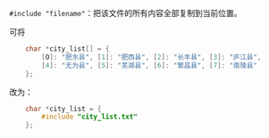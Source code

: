 
`#include "filename"`：把该文件的所有内容全部复制到当前位置。

可将
```cpp
    char *city_list[] = {
        [O]: "肥东县", [1]: "肥西县", [2]: "长丰县", [3]: "庐江县", 
        [4]: "无为县", [5]: "芜湖县", [6]: "繁昌县", [7]: "南陵县"
    };
```
改为：
```cpp
    char *city_list = {
        #include "city_list.txt"
    };
```
